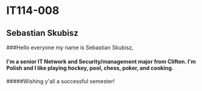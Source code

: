 
# IT114-008
## Sebastian Skubisz
###Hello everyone my name is Sebastian Skubisz, 
#### I'm a senior IT Network and Security/management major from Clifton. I'm Polish and I like playing hockey, pool, chess, poker, and cooking. 

#####Wishing y'all a successful semester!
